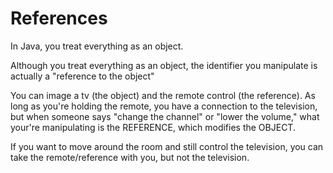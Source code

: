# References 

In Java, you treat everything as an object.

Although you treat everything as an object,
the identifier you manipulate is actually
a "reference to the object"

You can image a tv (the object) and the
remote control (the reference). As long
as you're holding the remote, you have
a connection to the television, but when
someone says "change the channel" or "lower
the volume," what your're manipulating is
the REFERENCE, which modifies the OBJECT.

If you want to move around the room and
still control the television, you can take
the remote/reference with you, but not the
television.
